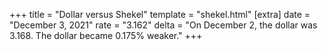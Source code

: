 +++
title = "Dollar versus Shekel"
template = "shekel.html"
[extra]
date = "December  3, 2021"
rate = "3.162"
delta = "On December  2, the dollar was 3.168. The dollar became 0.175% weaker."
+++
